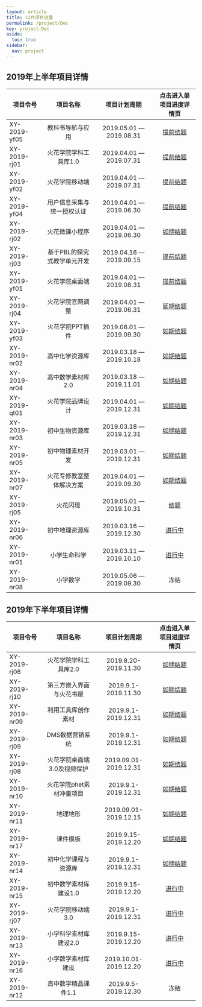 ```yaml
---
layout: article
title: 12月项目进展
permalink: /project/Dec
key: project-Dec
aside:
  toc: true
sidebar:
  nav: project
---
```


<bro/><bro/>

## 2019年上半年项目详情

| 项目令号       |  项目名称  |项目计划周期  |   点击进入单项目进度详情页  |
|-------------  |:------:|:------:|:------:|
|XY-2019-yf05   |教科书导航与应用	|2019.05.01 — 2019.08.31|[提前结题](http://wiki.huohuaschool.com/confluence/pages/viewpage.action?pageId=3703639)|
|XY-2019-rj01   |火花学院学科工具库1.0	|2019.04.01 — 2019.07.31|[提前结题](http://wiki.huohuaschool.com/confluence/pages/viewpage.action?pageId=1376905)|
|XY-2019-yf02   |火花学院移动端	|2019.04.01 — 2019.07.31|[提前结题](http://wiki.huohuaschool.com/confluence/pages/viewpage.action?pageId=2688038)|
|XY-2019-yf04   |用户信息采集与统一授权认证	|2019.04.01 — 2019.06.30|[提前结题](http://wiki.huohuaschool.com/confluence/pages/viewpage.action?pageId=2687042)|
|XY-2019-rj02   |火花微课小程序	|2019.04.01 — 2019.06.30|[如期结题](http://wiki.huohuaschool.com/confluence/pages/viewpage.action?pageId=2687188)|
|XY-2019-rj03   |基于PBL的探究式教学单元开发|2019.04.16 — 2019.09.15|[提前结题](http://wiki.huohuaschool.com/confluence/pages/viewpage.action?pageId=3703753)|
|XY-2019-yf01   |火花学院桌面端|2019.04.01 — 2019.08.31|[提前结题](http://wiki.huohuaschool.com/confluence/pages/viewpage.action?pageId=3702917)|
|XY-2019-rj04   |火花学院官网调整|2019.04.01 — 2019.06.31|[延期结题](http://wiki.huohuaschool.com/confluence/pages/viewpage.action?pageId=2687307)|
|XY-2019-yf03   |火花学院PPT插件|2019.06.01 — 2019.09.30|[如期结题](http://wiki.huohuaschool.com/confluence/pages/viewpage.action?pageId=3703147)|
|XY-2019-nr02   |高中化学资源库|2019.03.18 — 2019.10.18|[如期结题](http://wiki.huohuaschool.com/confluence/pages/viewpage.action?pageId=3703765)|
|XY-2019-nr04   |高中数学素材库2.0|2019.03.18 — 2019.11.01|[如期结题](http://wiki.huohuaschool.com/confluence/pages/viewpage.action?pageId=3703788)|
|XY-2019-qt01   |火花学院品牌设计|2019.04.01 — 2019.12.31|[如期结题](http://wiki.huohuaschool.com/confluence/pages/viewpage.action?pageId=3703396)|
|XY-2019-nr03   |初中生物资源库|2019.03.18 — 2019.12.31|[如期结题](http://wiki.huohuaschool.com/confluence/pages/viewpage.action?pageId=3703783)|
|XY-2019-nr05   |初中物理素材开发|2019.03.01 — 2019.12.31|[如期结题](http://wiki.huohuaschool.com/confluence/pages/viewpage.action?pageId=3703794)|
|XY-2019-nr07   |火花专修教室整体解决方案|2019.04.01 — 2019.09.30|[如期结题](http://wiki.huohuaschool.com/confluence/pages/viewpage.action?pageId=3703804)|
|XY-2019-rj05   |火花闪现|2019.05.01 — 2019.10.31|[结题](http://wiki.huohuaschool.com/confluence/pages/viewpage.action?pageId=3703774)|
|XY-2019-nr06   |初中地理资源库|2019.03.16 — 2019.12.30|[进行中](http://wiki.huohuaschool.com/confluence/pages/viewpage.action?pageId=3703799)|
|XY-2019-nr01   |小学生命科学|2019.03.11 — 2019.10.10|[进行中](http://wiki.huohuaschool.com/confluence/pages/viewpage.action?pageId=3703778)|
|XY-2019-nr08   |小学数学|2019.05.06 — 2019.09.30|冻结|

## 2019年下半年项目详情 

| 项目令号       |  项目名称  |项目计划周期  |   点击进入单项目进度详情页  |
|-------------  |:------:|:------:|:------:|
|XY-2019-rj06  |火花学院学科工具库2.0	  |2019.8.20-2019.11.30|[如期结题](http://wiki.huohuaschool.com/confluence/pages/viewpage.action?pageId=10257081)|
|XY-2019-rj10  |第三方嵌入界面与火花书屋  |2019.9.1-2019.11.30|[如期结题](http://wiki.huohuaschool.com/confluence/pages/viewpage.action?pageId=10257184)|
|XY-2019-nr09  |利用工具库创作素材	  |2019.9.1-2019.12.31|[如期结题](http://wiki.huohuaschool.com/confluence/pages/viewpage.action?pageId=10256470)|
|XY-2019-rj09 |DMS数据营销系统	 |2019.9.1-2019.12.31|[如期结题](http://wiki.huohuaschool.com/confluence/pages/viewpage.action?pageId=8782495)|
|XY-2019-rj08 |火花学院桌面端3.0及视频保护	 |2019.09.01-2019.12.31|[如期结题](http://wiki.huohuaschool.com/confluence/pages/viewpage.action?pageId=10256458)|
|XY-2019-nr10 |火花学院phet素材冲量项目 |2019.9.1-2019.12.31|[如期结题](http://wiki.huohuaschool.com/confluence/pages/viewpage.action?pageId=12583704)|
|XY-2019-nr11 |地理地形	 |2019.09.01-2019.12.15|[如期结题](http://wiki.huohuaschool.com/confluence/pages/viewpage.action?pageId=12584010)|
|XY-2019-nr17 |课件模板	 |2019.9.15-2019.12.20|[如期结题](http://wiki.huohuaschool.com/confluence/pages/viewpage.action?pageId=12583967)|
|XY-2019-nr14   |初中化学课程与资源库	|2019.9.1-2019.12.31|[如期结题](http://wiki.huohuaschool.com/confluence/pages/viewpage.action?pageId=12583608)|
|XY-2019-nr15 |初中数学素材库建设1.0	 |	2019.9.15-2019.12.20|[进行中](http://wiki.huohuaschool.com/confluence/pages/viewpage.action?pageId=12583168)|
|XY-2019-rj07 |火花学院移动端3.0	 |2019.9.1-2019.12.31|[进行中](http://wiki.huohuaschool.com/confluence/pages/viewpage.action?pageId=12584432)|
|XY-2019-nr13  |小学科学素材库建设2.0	|2019.9.15-2019.12.20|[进行中](http://wiki.huohuaschool.com/confluence/pages/viewpage.action?pageId=12583907)|
|XY-2019-nr16 |小学数学素材库建设	 |2019.10.01-2019.12.20|[进行中](http://wiki.huohuaschool.com/confluence/pages/viewpage.action?pageId=12584473)|
|XY-2019-nr12  |高中数学精品课件1.1  |2019.9.5-2019.12.30|冻结|





